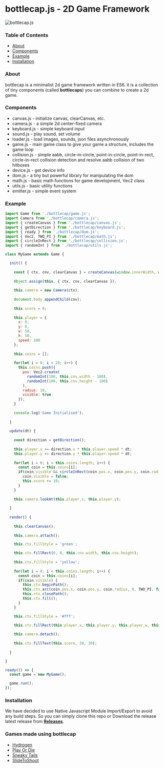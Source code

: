 # bottlecap.js - 2D Game Framework

![bottlecap.js](https://github.com/harshsinghdev/bottlecap/raw/main/banner.png)

### Table of Contents  
- [About](#about)  
- [Components](#components)
- [Example](#example)
- [Installation](#installation)

### About

bottlecap is a minimalist 2d game framework written in ES6. it is a collection of tiny components (called **bottlecaps**) you can combine to create a 2d game.

### Components

* canvas.js - initialize canvas, clearCanvas, etc.
* camera.js - a simple 2d center-fixed camera
* keyboard.js - simple keyboard input
* sound.js - play sound, set volume
* loader.js - load images, sounds, json files asynchronously
* game.js - main game class to give your game a structure, includes the game loop
* collision.js - simple aabb, circle-in-circle, point-in-circle, point-in-rect, circle-in-rect collision detection and resolve aabb collision of two hitboxes
* device.js - get device info
* dom.js - a tiny but powerful library for manipulating the dom
* math.js - basic math functions for game development, Vec2 class
* utils.js - basic utility functions
* emitter.js - simple event system

### Example

```javascript
import Game from './bottlecap/game.js';
import Camera from './bottlecap/camera.js';
import { createCanvas } from './bottlecap/canvas.js';
import { getDirection } from './bottlecap/keyboard.js';
import { ready } from './bottlecap/dom.js';
import { Vec2, TWO_PI } from './bottlecap/math.js';
import { circleInRect } from './bottlecap/collision.js';
import { randomInt } from './bottlecap/utils.js';

class MyGame extends Game {

  init() {
  
    const { ctx, cnv, clearCanvas } = createCanvas(window.innerWidth, window.innerHeight, 'black');
    
    Object.assign(this, { ctx, cnv, clearCanvas });
    
    this.camera = new Camera(ctx);
  
    document.body.appendChild(cnv);
    
    this.score = 0;
    
    this.player = {
      x: 0,
      y: 0,
      w: 50,
      h: 50,
      speed: 100
    };
    
    this.coins = [];
    
    for(let i = 0; i < 20; i++) {
      this.coins.push({
        pos: Vec2.create(
          randomInt(100, this.cnv.width - 100),
          randomInt(100, this.cnv.height - 100)
        ),
        radius: 10,
        visible: true
      });
    }
    
    console.log('Game Initialised');
  
  }
  
  update(dt) {
    
    const direction = getDirection();
    
    this.player.x += direction.x * this.player.speed * dt;
    this.player.y += direction.y * this.player.speed * dt;
    
    for(let i = 0; i < this.coins.length; i++) {
      const coin = this.coins[i];
      if(coin.visible && circleInRect(coin.pos.x, coin.pos.y, coin.radius, this.player.x, this.player.y, this.player.w, this.player.h)) {
        coin.visible = false;
        this.score += 10;
      }
    }
    
    this.camera.lookAt(this.player.x, this.player.y);
    
  }
  
  render() {
  
    this.clearCanvas();
    
    this.camera.attach();

    this.ctx.fillStyle = 'green';

    this.ctx.fillRect(0, 0, this.cnv.width, this.cnv.height);
    
    this.ctx.fillStyle = 'yellow';
    
    for(let i = 0; i < this.coins.length; i++) {
      const coin = this.coins[i];
      if(coin.visible) {
        this.ctx.beginPath();
        this.ctx.arc(coin.pos.x, coin.pos.y, coin.radius, 0, TWO_PI, false);
        this.ctx.closePath();
        this.ctx.fill();
      }
    }

    this.ctx.fillStyle = '#fff';
    
    this.ctx.fillRect(this.player.x, this.player.y, this.player.w, this.player.h);

    this.camera.detach();
    
    this.ctx.fillText(this.score, 20, 20);
  
  }

}

ready(() => {
  const game = new MyGame();

  game.run();
});
```

### Installation

We have decided to use Native Javascript Module Import/Export to avoid any build steps. So you can simply clone this repo or Download the release latest release from [**Releases**](https://github.com/harshsinghdev/bottlecap/releases).

### Games made using bottlecap
* [Hydrogen](https://hypervoid.itch.io/hydrogen)
* [Play Or Die](https://hypervoid.itch.io/play-or-die)
* [Sneaky Tails](https://hypervoid.itch.io/sneaky-tails)
* [SlideToShoot](https://hypervoid.itch.io/slide-to-shoot)
